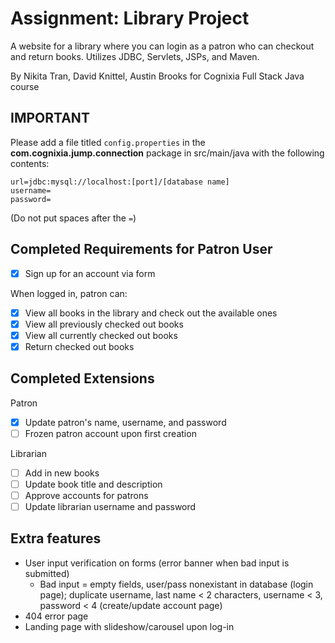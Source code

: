 # Assignment: Library Project

A website for a library where you can login as a patron who can checkout and return books. Utilizes JDBC, Servlets, JSPs, and Maven.

By Nikita Tran, David Knittel, Austin Brooks for Cognixia Full Stack Java course

## IMPORTANT
Please add a file titled `config.properties` in the **com.cognixia.jump.connection** package in src/main/java with the following contents:
```
url=jdbc:mysql://localhost:[port]/[database name]
username=
password=
```
(Do not put spaces after the `=`)
## Completed Requirements for Patron User 
- [x] Sign up for an account via form

When logged in, patron can:
- [x] View all books in the library and check out the available ones
- [x] View all previously checked out books
- [x] View all currently checked out books
- [x] Return checked out books

## Completed Extensions
Patron
- [x] Update patron's name, username, and password
- [ ] Frozen patron account upon first creation

Librarian
  - [ ] Add in new books
  - [ ] Update book title and description
  - [ ] Approve accounts for patrons
  - [ ] Update librarian username and password

## Extra features 
- User input verification on forms (error banner when bad input is submitted)
  - Bad input = empty fields, user/pass nonexistant in database (login page); duplicate username, last name < 2 characters, username < 3, password < 4 (create/update account page)
- 404 error page
- Landing page with slideshow/carousel upon log-in
